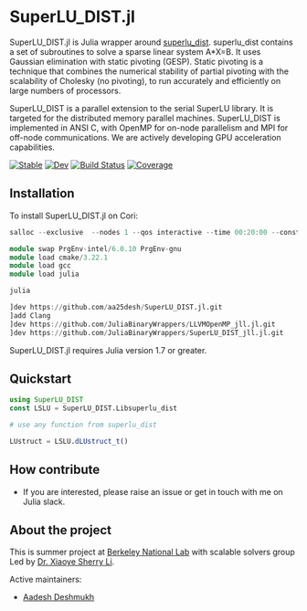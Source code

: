 # SuperLU_DIST.jl

SuperLU_DIST.jl is Julia wrapper around [superlu_dist](https://github.com/xiaoyeli/superlu_dist). superlu_dist contains a set of subroutines to solve a sparse linear system A*X=B. It uses Gaussian elimination with static pivoting (GESP). Static pivoting is a technique that combines the numerical stability of partial pivoting with the scalability of Cholesky (no pivoting), to run accurately and efficiently on large numbers of processors.

SuperLU_DIST is a parallel extension to the serial SuperLU library. It is targeted for the distributed memory parallel machines. SuperLU_DIST is implemented in ANSI C, with OpenMP for on-node parallelism and MPI for off-node communications. We are actively developing GPU acceleration capabilities.

[![Stable](https://img.shields.io/badge/docs-stable-blue.svg)](https://aa25desh.github.io/SuperLU_DIST.jl/stable/)
[![Dev](https://img.shields.io/badge/docs-dev-blue.svg)](https://aa25desh.github.io/SuperLU_DIST.jl/dev/)
[![Build Status](https://github.com/aa25desh/SuperLU_DIST.jl/actions/workflows/CI.yml/badge.svg?branch=main)](https://github.com/aa25desh/SuperLU_DIST.jl/actions/workflows/CI.yml?query=branch%3Amain)
[![Coverage](https://codecov.io/gh/aa25desh/SuperLU_DIST.jl/branch/main/graph/badge.svg)](https://codecov.io/gh/aa25desh/SuperLU_DIST.jl)


## Installation
To install SuperLU_DIST.jl on Cori:
```julia
salloc --exclusive  --nodes 1 --qos interactive --time 00:20:00 --constraint haswell

module swap PrgEnv-intel/6.0.10 PrgEnv-gnu
module load cmake/3.22.1
module load gcc
module load julia

julia

]dev https://github.com/aa25desh/SuperLU_DIST.jl.git
]add Clang
]dev https://github.com/JuliaBinaryWrappers/LLVMOpenMP_jll.jl.git
]dev https://github.com/JuliaBinaryWrappers/SuperLU_DIST_jll.jl.git
```
SuperLU_DIST.jl requires Julia version 1.7 or greater.

## Quickstart 
```julia
using SuperLU_DIST
const LSLU = SuperLU_DIST.Libsuperlu_dist

# use any function from superlu_dist

LUstruct = LSLU.dLUstruct_t()
```

## How contribute
* If you are interested, please raise an issue or get in touch with me on Julia slack. 

## About the project
This is summer project at [Berkeley National Lab](https://www.lbl.gov) with scalable solvers group Led by [Dr. Xiaoye Sherry Li](https://crd.lbl.gov/divisions/amcr/applied-mathematics-dept/scalable-solvers/members/staff-members/xiaoye-li/).

Active maintainers: 
* [Aadesh Deshmukh](https://github.com/aa25desh)
